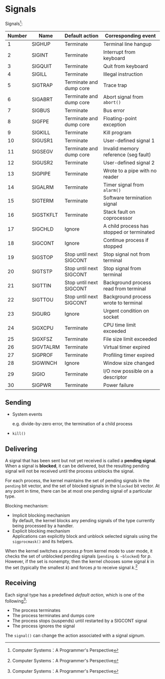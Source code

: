 # Signals
Signals[^csapp]:

Number | Name | Default action | Corresponding event
--- | --- | --- | ---
1 | SIGHUP | Terminate | Terminal line hangup
2 | SIGINT | Terminate | Interrupt from keyboard
3 | SIGQUIT | Terminate | Quit from keyboard
4 | SIGILL | Terminate | Illegal instruction
5 | SIGTRAP | Terminate and dump core | Trace trap
6 | SIGABRT | Terminate and dump core | Abort signal from `abort()`
7 | SIGBUS | Terminate | Bus error
8 | SIGFPE | Terminate and dump core | Floating-point exception
9 | SIGKILL | Terminate | Kill program
10 | SIGUSR1 | Terminate | User-defined signal 1
11 | SIGSEGV | Terminate and dump core | Invalid memory reference (seg fault)
12 | SIGUSR2 | Terminate | User-defined signal 2
13 | SIGPIPE | Terminate | Wrote to a pipe with no reader
14 | SIGALRM | Terminate | Timer signal from `alarm()`
15 | SIGTERM | Terminate | Software termination signal
16 | SIGSTKFLT | Terminate | Stack fault on coprocessor
17 | SIGCHLD | Ignore | A child process has stopped or terminated
18 | SIGCONT | Ignore | Continue process if stopped
19 | SIGSTOP | Stop until next SIGCONT | Stop signal not from terminal
20 | SIGTSTP | Stop until next SIGCONT | Stop signal from terminal
21 | SIGTTIN | Stop until next SIGCONT | Background process read from terminal
22 | SIGTTOU | Stop until next SIGCONT | Background process wrote to terminal
23 | SIGURG | Ignore | Urgent condition on socket
24 | SIGXCPU | Terminate | CPU time limit exceeded
25 | SIGXFSZ | Terminate | File size limit exceeded
26 | SIGVTALRM | Terminate | Virtual timer expired
27 | SIGPROF | Terminate | Profiling timer expired
28 | SIGWINCH | Ignore | Window size changed
29 | SIGIO | Terminate | I/O now possible on a descriptor
30 | SIGPWR | Terminate | Power failure

## Sending
- System events
  
  e.g. divide-by-zero error, the termination of a child process
- `kill()`

## Delivering
A signal that has been sent but not yet received is called a **pending signal**. When a signal is **blocked**, it can be delivered, but the resulting pending signal will not be received until the process unblocks the signal.

For each process, the kernel maintains the set of pending signals in the `pending` bit vector, and the set of blocked signals in the `blocked` bit vector. At any point in time, there can be at most one pending signal of a particular type.

Blocking mechanism:
- Implicit blocking mechanism  
  By default, the kernel blocks any pending signals of the type currently being processed by a handler.
- Explicit blocking mechanism  
  Applications can explicitly block and unblock selected signals using the `sigprocmask()` and its helpers.

When the kernel switches a process *p* from kernel mode to user mode, it checks the set of unblocked pending signals (`pending & ~blocked`) for *p*. However, if the set is nonempty, then the kernel chooses some signal *k* in the set (typically the smallest *k*) and forces *p* to receive signal *k*.[^csapp]

## Receiving
Each signal type has a predefined *default action*, which is one of the following[^csapp]:
- The process terminates
- The process terminates and dumps core
- The process stops (suspends) until restarted by a SIGCONT signal
- The process ignores the signal

The `signal()` can change the action associated with a signal *signum*.

[^csapp]: Computer Systems：A Programmer's Perspective